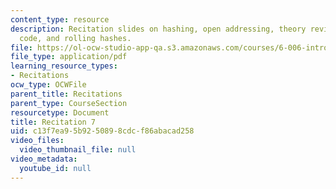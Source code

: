 ```yaml
---
content_type: resource
description: Recitation slides on hashing, open addressing, theory review, Python
  code, and rolling hashes.
file: https://ol-ocw-studio-app-qa.s3.amazonaws.com/courses/6-006-introduction-to-algorithms-spring-2008/c13f7ea95b9250898cdcf86abacad258_recitation07.pdf
file_type: application/pdf
learning_resource_types:
- Recitations
ocw_type: OCWFile
parent_title: Recitations
parent_type: CourseSection
resourcetype: Document
title: Recitation 7
uid: c13f7ea9-5b92-5089-8cdc-f86abacad258
video_files:
  video_thumbnail_file: null
video_metadata:
  youtube_id: null
---
```

